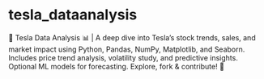 # tesla_dataanalysis
🚗 Tesla Data Analysis 📊 | A deep dive into Tesla’s stock trends, sales, and market impact using Python, Pandas, NumPy, Matplotlib, and Seaborn. Includes price trend analysis, volatility study, and predictive insights. Optional ML models for forecasting. Explore, fork &amp; contribute! 🚀
